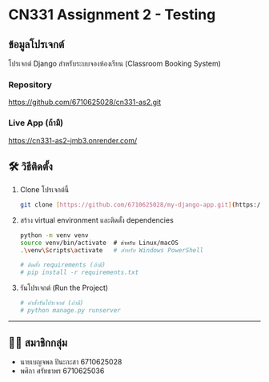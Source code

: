 # CN331 Assignment 2 - Testing

## ข้อมูลโปรเจกต์
โปรเจกต์ Django สำหรับระบบจองห้องเรียน (Classroom Booking System)

### Repository
https://github.com/6710625028/cn331-as2.git

### Live App (ถ้ามี)
https://cn331-as2-jmb3.onrender.com/


## 🛠️ วิธีติดตั้ง
1. Clone โปรเจกต์นี้
    ```bash
    git clone [https://github.com/6710625028/my-django-app.git](https://github.com/6710625028/my-django-app.git)
    ```
2. สร้าง virtual environment และติดตั้ง dependencies
    ```bash
    python -m venv venv
    source venv/bin/activate  # สำหรับ Linux/macOS
    .\venv\Scripts\activate   # สำหรับ Windows PowerShell
    
    # ติดตั้ง requirements (ถ้ามี)
    # pip install -r requirements.txt
    ```
3. รันโปรเจกต์ (Run the Project)
    ```bash
    # คำสั่งรันโปรเจกต์ (ถ้ามี)
    # python manage.py runserver
    ```
    
---

## 🧑‍💻 สมาชิกกลุ่ม
* นายเบญจพล ปินะกะสา 6710625028
* พศิกา ศรัทธาพร 6710625036

